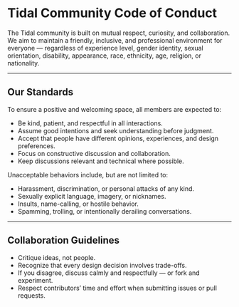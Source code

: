 # Tidal Community Code of Conduct

The Tidal community is built on mutual respect, curiosity, and collaboration.  
We aim to maintain a friendly, inclusive, and professional environment for everyone — regardless of experience level, gender identity, sexual orientation, disability, appearance, race, ethnicity, age, religion, or nationality.

---

## Our Standards

To ensure a positive and welcoming space, all members are expected to:

- Be kind, patient, and respectful in all interactions.
- Assume good intentions and seek understanding before judgment.
- Accept that people have different opinions, experiences, and design preferences.
- Focus on constructive discussion and collaboration.
- Keep discussions relevant and technical where possible.

Unacceptable behaviors include, but are not limited to:

- Harassment, discrimination, or personal attacks of any kind.
- Sexually explicit language, imagery, or nicknames.
- Insults, name-calling, or hostile behavior.
- Spamming, trolling, or intentionally derailing conversations.

---

## Collaboration Guidelines

- Critique ideas, not people.
- Recognize that every design decision involves trade-offs.
- If you disagree, discuss calmly and respectfully — or fork and experiment.
- Respect contributors’ time and effort when submitting issues or pull requests.